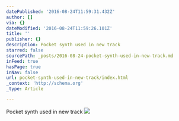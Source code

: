 ```yaml
---
datePublished: '2016-08-24T11:59:31.432Z'
author: []
via: {}
dateModified: '2016-08-24T11:59:26.101Z'
title: ''
publisher: {}
description: Pocket synth used in new track
starred: false
sourcePath: _posts/2016-08-24-pocket-synth-used-in-new-track.md
inFeed: true
hasPage: true
inNav: false
url: pocket-synth-used-in-new-track/index.html
_context: 'http://schema.org'
_type: Article

---
```

Pocket synth used in new track
![](https://the-grid-user-content.s3-us-west-2.amazonaws.com/a51351b2-24dd-48fc-a65e-28f3bb1121c5.jpg)